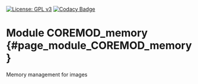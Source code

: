 [![License: GPL v3](https://img.shields.io/badge/License-GPL%20v3-blue.svg)](http://www.gnu.org/licenses/gpl-3.0) [![Codacy Badge](https://api.codacy.com/project/badge/Grade/80767f11ee1b48d496966e4c3bdd7d53)](https://www.codacy.com/gh/milk-org/COREMOD_memory?utm_source=github.com&amp;utm_medium=referral&amp;utm_content=milk-org/COREMOD_memory&amp;utm_campaign=Badge_Grade)

# Module COREMOD_memory {#page_module_COREMOD_memory}

Memory management for images
